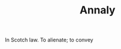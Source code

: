 ---
title: Annaly
letter: A
permalink: "/definitions/annaly.html"
body: In Scotch law. To alienate; to convey
published_at: '2018-07-07'
layout: post
---